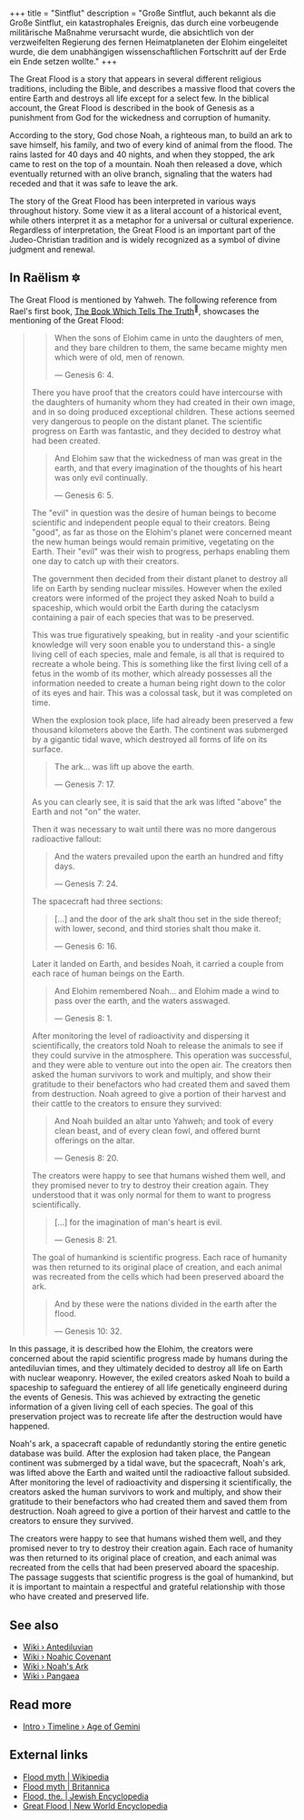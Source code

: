 +++
title = "Sintflut"
description = "Große Sintflut, auch bekannt als die Große Sintflut, ein katastrophales Ereignis, das durch eine vorbeugende militärische Maßnahme verursacht wurde, die absichtlich von der verzweifelten Regierung des fernen Heimatplaneten der Elohim eingeleitet wurde, die dem unabhängigen wissenschaftlichen Fortschritt auf der Erde ein Ende setzen wollte."
+++

The Great Flood is a story that appears in several different religious traditions, including the Bible, and describes a massive flood that covers the entire Earth and destroys all life except for a select few. In the biblical account, the Great Flood is described in the book of Genesis as a punishment from God for the wickedness and corruption of humanity.

According to the story, God chose Noah, a righteous man, to build an ark to save himself, his family, and two of every kind of animal from the flood. The rains lasted for 40 days and 40 nights, and when they stopped, the ark came to rest on the top of a mountain. Noah then released a dove, which eventually returned with an olive branch, signaling that the waters had receded and that it was safe to leave the ark.

The story of the Great Flood has been interpreted in various ways throughout history. Some view it as a literal account of a historical event, while others interpret it as a metaphor for a universal or cultural experience. Regardless of interpretation, the Great Flood is an important part of the Judeo-Christian tradition and is widely recognized as a symbol of divine judgment and renewal.

## In Raëlism 🔯

The Great Flood is mentioned by Yahweh. The following reference from Rael's first book, [The Book Which Tells The Truth](../../library/the-book-which-tells-the-truth/)<sup>📖</sup>, showcases the mentioning of the Great Flood:

>> When the sons of Elohim came in unto the daughters of men, and they bare children to them, the same became mighty men which were of old, men of renown.
>>
>> — Genesis 6: 4.
>
> There you have proof that the creators could have intercourse with the daughters of humanity whom they had created in their own image, and in so doing produced exceptional children. These actions seemed very dangerous to people on the distant planet. The scientific progress on Earth was fantastic, and they decided to destroy what had been created.
>
>> And Elohim saw that the wickedness of man was great in the earth, and that every imagination of the thoughts of his heart was only evil continually.
>>
>> — Genesis 6: 5.
>
> The "evil" in question was the desire of human beings to become scientific and independent people equal to their creators. Being "good", as far as those on the Elohim's planet were concerned meant the new human beings would remain primitive, vegetating on the Earth. Their "evil" was their wish to progress, perhaps enabling them one day to catch up with their creators.
>
> The government then decided from their distant planet to destroy all life on Earth by sending nuclear missiles. However when the exiled creators were informed of the project they asked Noah to build a spaceship, which would orbit the Earth during the cataclysm containing a pair of each species that was to be preserved.
>
> This was true figuratively speaking, but in reality -and your scientific knowledge will very soon enable you to understand this- a single living cell of each species, male and female, is all that is required to recreate a whole being. This is something like the first living cell of a fetus in the womb of its mother, which already possesses all the information needed to create a human being right down to the color of its eyes and hair. This was a colossal task, but it was completed on time.
>
> When the explosion took place, life had already been preserved a few thousand kilometers above the Earth. The continent was submerged by a gigantic tidal wave, which destroyed all forms of life on its surface.
>
>> The ark... was lift up above the earth.
>>
>> — Genesis 7: 17.
>
> As you can clearly see, it is said that the ark was lifted "above" the Earth and not "on" the water.
>
> Then it was necessary to wait until there was no more dangerous radioactive fallout:
>
>> And the waters prevailed upon the earth an hundred and fifty days.
>>
>> — Genesis 7: 24.
>
> The spacecraft had three sections:
>
>> [...] and the door of the ark shalt thou set in the side thereof; with lower, second, and third stories shalt thou make it.
>>
>> — Genesis 6: 16.
>
> Later it landed on Earth, and besides Noah, it carried a couple from each race of human beings on the Earth.
>>
>> And Elohim remembered Noah... and Elohim made a wind to pass over the earth, and the waters asswaged.
>>
>> — Genesis 8: 1.
>
> After monitoring the level of radioactivity and dispersing it scientifically, the creators told Noah to release the animals to see if they could survive in the atmosphere. This operation was successful, and they were able to venture out into the open air. The creators then asked the human survivors to work and multiply, and show their gratitude to their benefactors who had created them and saved them from destruction. Noah agreed to give a portion of their harvest and their cattle to the creators to ensure they survived:
>
>> And Noah builded an altar unto Yahweh; and took of every clean beast, and of every clean fowl, and offered burnt offerings on the altar.
>>
>> — Genesis 8: 20.
>
> The creators were happy to see that humans wished them well, and they promised never to try to destroy their creation again. They understood that it was only normal for them to want to progress scientifically.
>
>> [...] for the imagination of man's heart is evil.
>>
>> — Genesis 8: 21.
>
> The goal of humankind is scientific progress. Each race of humanity was then returned to its original place of creation, and each animal was recreated from the cells which had been preserved aboard the ark.
>
>> And by these were the nations divided in the earth after the flood.
>>
>> — Genesis 10: 32.

In this passage, it is described how the Elohim, the creators were concerned about the rapid scientific progress made by humans during the antediluvian times, and they ultimately decided to destroy all life on Earth with nuclear weaponry. However, the exiled creators asked Noah to build a spaceship to safeguard the entierey of all life genetically engineerd during the events of Genesis. This was achieved by extracting the genetic information of a given living cell of each species. The goal of this preservation project was to recreate life after the destruction would have happened.

Noah's ark, a spacecraft capable of redundantly storing the entire genetic database was build. After the explosion had taken place, the Pangean continent was submerged by a tidal wave, but the spacecraft, Noah's ark, was lifted above the Earth and waited until the radioactive fallout subsided. After monitoring the level of radioactivity and dispersing it scientifically, the creators asked the human survivors to work and multiply, and show their gratitude to their benefactors who had created them and saved them from destruction. Noah agreed to give a portion of their harvest and cattle to the creators to ensure they survived.

The creators were happy to see that humans wished them well, and they promised never to try to destroy their creation again. Each race of humanity was then returned to its original place of creation, and each animal was recreated from the cells that had been preserved aboard the spaceship. The passage suggests that scientific progress is the goal of humankind, but it is important to maintain a respectful and grateful relationship with those who have created and preserved life.

## See also

- [Wiki › Antediluvian](../../wiki/antediluvian/)
- [Wiki › Noahic Covenant](../../wiki/noahic-covenant/)
- [Wiki › Noah\'s Ark](../../wiki/noahs-ark/)
- [Wiki › Pangaea](../../wiki/pangaea/)

## Read more

- [Intro › Timeline › Age of Gemini](../../timeline/age-of-gemini/)

## External links

- [Flood myth | Wikipedia](https://en.wikipedia.org/wiki/Flood_myth)
- [Flood myth | Britannica](https://www.britannica.com/topic/flood-myth)
- [Flood, the. | Jewish Encyclopedia](https://www.jewishencyclopedia.com/articles/6192-flood-the)
- [Great Flood | New World Encyclopedia](https://www.newworldencyclopedia.org/entry/Great_Flood)